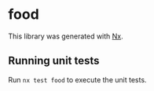 # food

This library was generated with [Nx](https://nx.dev).

## Running unit tests

Run `nx test food` to execute the unit tests.
